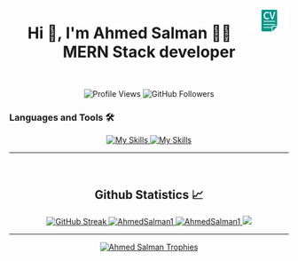 <a href="https://drive.google.com/file/d/13q5rsXG-N--i9qBUD39yFL7_wVp8IQfq/view?usp=sharing" target="_blank"><img align="right" src="https://raw.githubusercontent.com/AhmedSalman1/AhmedSalman1/refs/heads/main/img/cv.png" alt="My CV" width="70" ></a>

<h1 align="center">Hi 👋, I'm Ahmed Salman 👨‍💻 MERN Stack developer</h1>

<br/>
<p align="center">
  <img src="https://komarev.com/ghpvc/?username=AhmedSalman1&label=Profile%20views&color=0e75b6&style=flat" alt="Profile Views" />
  <img src="https://img.shields.io/github/followers/AhmedSalman1?label=Followers&style=social" alt="GitHub Followers" />
</p>

### Languages and Tools 🛠

<div align="center">
  <a href="https://github.com/AhmedSalman1">
    <img src="https://skillicons.dev/icons?i=js,ts,nodejs,express,mongodb,docker,redis,aws,jest,git,postman,python,cpp" alt="My Skills" />
    <img src="https://skillicons.dev/icons?i=html,css,react,redux,tailwind,vite,vercel" alt="My Skills" />
  </a>
</div>

<!-- ### Contact Me: 📧

<div align="center">
  <a href="https://www.linkedin.com/in/ahmed-salman-1115a7221/">
    <img src="https://skillicons.dev/icons?i=linkedin" alt="LinkedIn" />
  </a>
  <a href="mailto:a7medsalman6@gmail.com">
    <img src="https://skillicons.dev/icons?i=gmail" alt="Gmail" />
  </a>
</div> -->

---

<br/>

<h2 align="center"> Github Statistics 📈 </h2>

<div align="center">
  <a href="https://git.io/streak-stats">
    <img src="https://github-readme-streak-stats.herokuapp.com?user=AhmedSalman1&theme=github_dark&border=1E90FF&hide_border=false" alt="GitHub Streak" />
  </a>

  <a href="https://github.com/AhmedSalman1">
    <img src="https://github-readme-stats.vercel.app/api/top-langs?username=AhmedSalman1&theme=github_dark&hide_border=false&border_color=1E90FF&show_icons=true&locale=en&layout=compact" alt="AhmedSalman1" />
  </a>

  <a href="https://github.com/AhmedSalman1">
    <img width="400px" src="https://github-readme-stats.vercel.app/api?username=AhmedSalman1&theme=github_dark&hide_border=false&border_color=1E90FF&show_icons=true&locale=en" alt="AhmedSalman1" />
  </a>

  <a href="https://github.com/AhmedSalman1/">
    <img width="400px" src="https://github-readme-stats.vercel.app/api/wakatime?username=Salman&langs_count=8&theme=github_dark&hide_border=false&border_color=1E90FF&show_icons=true&locale=en&layout=compact" />
  </a>
</div>

<hr/>

<div align="center"> 
<a href="https://github.com/AhmedSalman1/"><img src="https://github-profile-trophy.vercel.app/?username=AhmedSalman1&theme=monokai&row=1&column=6" alt="Ahmed Salman Trophies" /></a>
</div> 

<!-- <a href="https://github.com/AhmedSalman1"><img src="https://github-readme-stats.vercel.app/api?username=AhmedSalman1&theme=github_dark&hide_border=true&show_icons=true&locale=en" alt="AhmedSalman1" /></a>

<a href="https://github.com/AhmedSalman1"><img src="https://github-readme-stats.vercel.app/api/top-langs?username=AhmedSalman1&theme=github_dark&hide_border=true&show_icons=true&locale=en&layout=compact" alt="AhmedSalman1" /></a>

<a href="https://github.com/AhmedSalman1/"><img src="https://github-readme-stats.vercel.app/api/wakatime?username=Salman&langs_count=8&theme=github_dark&hide_border=true&show_icons=true&locale=en&layout=compact" /></a>

<a href="https://git.io/streak-stats"><img  src="https://github-readme-streak-stats.herokuapp.com?user=AhmedSalman1&theme=github_dark&hide_border=false" alt="GitHub Streak" /></a> -->

